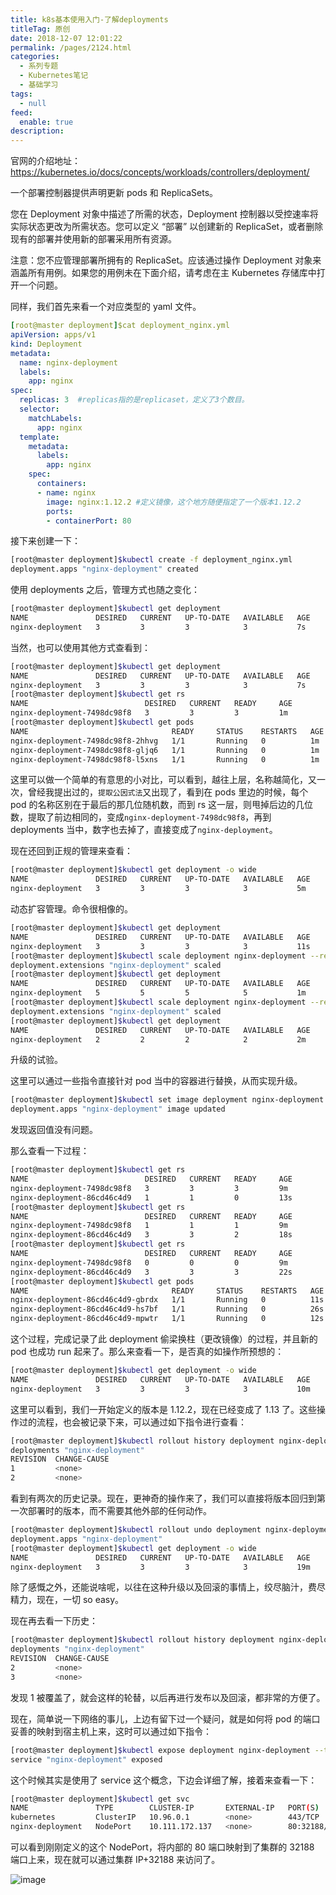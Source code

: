 ```yaml
---
title: k8s基本使用入门-了解deployments
titleTag: 原创
date: 2018-12-07 12:01:22
permalink: /pages/2124.html
categories: 
  - 系列专题
  - Kubernetes笔记
  - 基础学习
tags: 
  - null
feed: 
  enable: true
description: 
---
```


官网的介绍地址：https://kubernetes.io/docs/concepts/workloads/controllers/deployment/



一个部署控制器提供声明更新 pods 和 ReplicaSets。



您在 Deployment 对象中描述了所需的状态，Deployment 控制器以受控速率将实际状态更改为所需状态。您可以定义 “部署” 以创建新的 ReplicaSet，或者删除现有的部署并使用新的部署采用所有资源。



注意：您不应管理部署所拥有的 ReplicaSet。应该通过操作 Deployment 对象来涵盖所有用例。如果您的用例未在下面介绍，请考虑在主 Kubernetes 存储库中打开一个问题。



同样，我们首先来看一个对应类型的 yaml 文件。



```yaml
[root@master deployment]$cat deployment_nginx.yml
apiVersion: apps/v1
kind: Deployment
metadata:
  name: nginx-deployment
  labels:
    app: nginx
spec:
  replicas: 3  #replicas指的是replicaset，定义了3个数目。
  selector:
    matchLabels:
      app: nginx
  template:
    metadata:
      labels:
        app: nginx
    spec:
      containers:
      - name: nginx
        image: nginx:1.12.2 #定义镜像，这个地方随便指定了一个版本1.12.2
        ports:
        - containerPort: 80
```



接下来创建一下：



```sh
[root@master deployment]$kubectl create -f deployment_nginx.yml
deployment.apps "nginx-deployment" created
```



使用 deployments 之后，管理方式也随之变化：



```sh
[root@master deployment]$kubectl get deployment
NAME               DESIRED   CURRENT   UP-TO-DATE   AVAILABLE   AGE
nginx-deployment   3         3         3            3           7s
```



当然，也可以使用其他方式查看到：



```sh
[root@master deployment]$kubectl get deployment
NAME               DESIRED   CURRENT   UP-TO-DATE   AVAILABLE   AGE
nginx-deployment   3         3         3            3           7s
[root@master deployment]$kubectl get rs
NAME                          DESIRED   CURRENT   READY     AGE
nginx-deployment-7498dc98f8   3         3         3         1m
[root@master deployment]$kubectl get pods
NAME                                READY     STATUS    RESTARTS   AGE
nginx-deployment-7498dc98f8-2hhvg   1/1       Running   0          1m
nginx-deployment-7498dc98f8-gljq6   1/1       Running   0          1m
nginx-deployment-7498dc98f8-l5xns   1/1       Running   0          1m
```



这里可以做一个简单的有意思的小对比，可以看到，越往上层，名称越简化，又一次，曾经我提出过的，`提取公因式法`又出现了，看到在 pods 里边的时候，每个 pod 的名称区别在于最后的那几位随机数，而到 rs 这一层，则甩掉后边的几位数，提取了前边相同的，变成`nginx-deployment-7498dc98f8`，再到 deployments 当中，数字也去掉了，直接变成了`nginx-deployment`。



现在还回到正规的管理来查看：



```sh
[root@master deployment]$kubectl get deployment -o wide
NAME               DESIRED   CURRENT   UP-TO-DATE   AVAILABLE   AGE       CONTAINERS   IMAGES         SELECTOR
nginx-deployment   3         3         3            3           5m        nginx        nginx:1.12.2   app=nginx
```



动态扩容管理。命令很相像的。



```sh
[root@master deployment]$kubectl get deployment
NAME               DESIRED   CURRENT   UP-TO-DATE   AVAILABLE   AGE
nginx-deployment   3         3         3            3           11s
[root@master deployment]$kubectl scale deployment nginx-deployment --replicas=5
deployment.extensions "nginx-deployment" scaled
[root@master deployment]$kubectl get deployment
NAME               DESIRED   CURRENT   UP-TO-DATE   AVAILABLE   AGE
nginx-deployment   5         5         5            5           1m
[root@master deployment]$kubectl scale deployment nginx-deployment --replicas=2
deployment.extensions "nginx-deployment" scaled
[root@master deployment]$kubectl get deployment
NAME               DESIRED   CURRENT   UP-TO-DATE   AVAILABLE   AGE
nginx-deployment   2         2         2            2           2m
```



升级的试验。



这里可以通过一些指令直接针对 pod 当中的容器进行替换，从而实现升级。



```sh
[root@master deployment]$kubectl set image deployment nginx-deployment nginx=nginx:1.13
deployment.apps "nginx-deployment" image updated
```



发现返回值没有问题。



那么查看一下过程：



```sh
[root@master deployment]$kubectl get rs
NAME                          DESIRED   CURRENT   READY     AGE
nginx-deployment-7498dc98f8   3         3         3         9m
nginx-deployment-86cd46c4d9   1         1         0         13s
[root@master deployment]$kubectl get rs
NAME                          DESIRED   CURRENT   READY     AGE
nginx-deployment-7498dc98f8   1         1         1         9m
nginx-deployment-86cd46c4d9   3         3         2         18s
[root@master deployment]$kubectl get rs
NAME                          DESIRED   CURRENT   READY     AGE
nginx-deployment-7498dc98f8   0         0         0         9m
nginx-deployment-86cd46c4d9   3         3         3         22s
[root@master deployment]$kubectl get pods
NAME                                READY     STATUS    RESTARTS   AGE
nginx-deployment-86cd46c4d9-gbrdx   1/1       Running   0          11s
nginx-deployment-86cd46c4d9-hs7bf   1/1       Running   0          26s
nginx-deployment-86cd46c4d9-mpwtr   1/1       Running   0          12s
```



这个过程，完成记录了此 deployment 偷梁换柱（更改镜像）的过程，并且新的 pod 也成功 run 起来了。那么来查看一下，是否真的如操作所预想的：



```sh
[root@master deployment]$kubectl get deployment -o wide
NAME               DESIRED   CURRENT   UP-TO-DATE   AVAILABLE   AGE       CONTAINERS   IMAGES       SELECTOR
nginx-deployment   3         3         3            3           10m       nginx        nginx:1.13   app=nginx
```



这里可以看到，我们一开始定义的版本是 1.12.2，现在已经变成了 1.13 了。这些操作过的流程，也会被记录下来，可以通过如下指令进行查看：



```sh
[root@master deployment]$kubectl rollout history deployment nginx-deployment
deployments "nginx-deployment"
REVISION  CHANGE-CAUSE
1         <none>
2         <none>
```



看到有两次的历史记录。现在，更神奇的操作来了，我们可以直接将版本回归到第一次部署时的版本，而不需要其他外部的任何动作。



```sh
[root@master deployment]$kubectl rollout undo deployment nginx-deployment
deployment.apps "nginx-deployment"
[root@master deployment]$kubectl get deployment -o wide
NAME               DESIRED   CURRENT   UP-TO-DATE   AVAILABLE   AGE       CONTAINERS   IMAGES         SELECTOR
nginx-deployment   3         3         3            3           19m       nginx        nginx:1.12.2   app=nginx
```



除了感慨之外，还能说啥呢，以往在这种升级以及回滚的事情上，绞尽脑汁，费尽精力，现在，一切 so easy。



现在再去看一下历史：



```sh
[root@master deployment]$kubectl rollout history deployment nginx-deployment
deployments "nginx-deployment"
REVISION  CHANGE-CAUSE
2         <none>
3         <none>
```



发现 1 被覆盖了，就会这样的轮替，以后再进行发布以及回滚，都非常的方便了。



现在，简单说一下网络的事儿，上边有留下过一个疑问，就是如何将 pod 的端口妥善的映射到宿主机上来，这时可以通过如下指令：



```sh
[root@master deployment]$kubectl expose deployment nginx-deployment --type=NodePort
service "nginx-deployment" exposed
```



这个时候其实是使用了 service 这个概念，下边会详细了解，接着来查看一下：



```sh
[root@master deployment]$kubectl get svc
NAME               TYPE        CLUSTER-IP       EXTERNAL-IP   PORT(S)        AGE
kubernetes         ClusterIP   10.96.0.1        <none>        443/TCP        23h
nginx-deployment   NodePort    10.111.172.137   <none>        80:32188/TCP   22s
```



可以看到刚刚定义的这个 NodePort，将内部的 80 端口映射到了集群的 32188 端口上来，现在就可以通过集群 IP+32188 来访问了。



![image](http://t.eryajf.net/imgs/2021/09/3df7ca60bf926a59.jpg)
